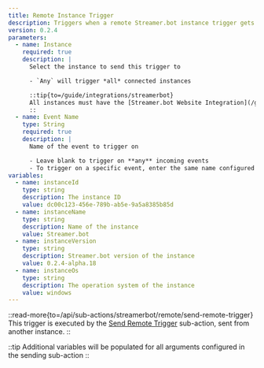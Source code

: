 ```yaml
---
title: Remote Instance Trigger
description: Triggers when a remote Streamer.bot instance trigger gets sent
version: 0.2.4
parameters:
  - name: Instance
    required: true
    description: |
      Select the instance to send this trigger to

      - `Any` will trigger *all* connected instances

      ::tip{to=/guide/integrations/streamerbot}
      All instances must have the [Streamer.bot Website Integration](/guide/integrations/streamerbot) configured and enabled
      ::
  - name: Event Name
    type: String
    required: true
    description: |
      Name of the event to trigger on

      - Leave blank to trigger on **any** incoming events
      - To trigger on a specific event, enter the same name configured in the [Send Remote Trigger](/api/triggers/integrations/streamerbot-remote/remote-instance-trigger) sub-action on another instance
variables:
  - name: instanceId
    type: string
    description: The instance ID
    value: dc00c123-456e-789b-ab5e-9a5a8385b85d
  - name: instanceName
    type: string
    description: Name of the instance
    value: Streamer.bot
  - name: instanceVersion
    type: string
    description: Streamer.bot version of the instance
    value: 0.2.4-alpha.18
  - name: instanceOs
    type: string
    description: The operation system of the instance
    value: windows
---
```


::read-more{to=/api/sub-actions/streamerbot/remote/send-remote-trigger}
This trigger is executed by the [Send Remote Trigger](/api/triggers/integrations/streamerbot-remote/remote-instance-trigger) sub-action, sent from another instance.
::

::tip
Additional variables will be populated for all arguments configured in the sending sub-action
::
